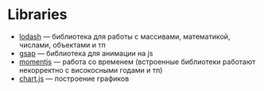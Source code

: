 # Libraries

* [lodash](https://lodash.com/docs/4.17.15#eq) — библиотека для работы с массивами, математикой, числами, объектами и тп
* [gsap](https://gsap.com) — библиотека для анимации на js
* [momentjs](https://momentjs.com/) — работа со временем (встроенные библиотеки работают некорректно с високосными годами и тп)
* [chart.js](https://www.chartjs.org/) — построение графиков

